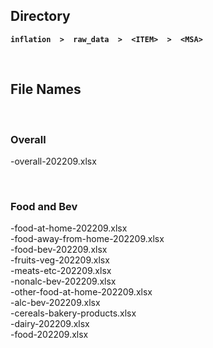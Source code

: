 ## Directory

**`inflation  >  raw_data  >  <ITEM>  >  <MSA>`**

<br>

## File Names

<br>

### Overall

<msa>-overall-202209.xlsx
  
<br>

### Food and Bev

<msa>-food-at-home-202209.xlsx  
<msa>-food-away-from-home-202209.xlsx  
<msa>-food-bev-202209.xlsx  
<msa>-fruits-veg-202209.xlsx  
<msa>-meats-etc-202209.xlsx  
<msa>-nonalc-bev-202209.xlsx  
<msa>-other-food-at-home-202209.xlsx  
<msa>-alc-bev-202209.xlsx  
<msa>-cereals-bakery-products.xlsx  
<msa>-dairy-202209.xlsx  
<msa>-food-202209.xlsx  
